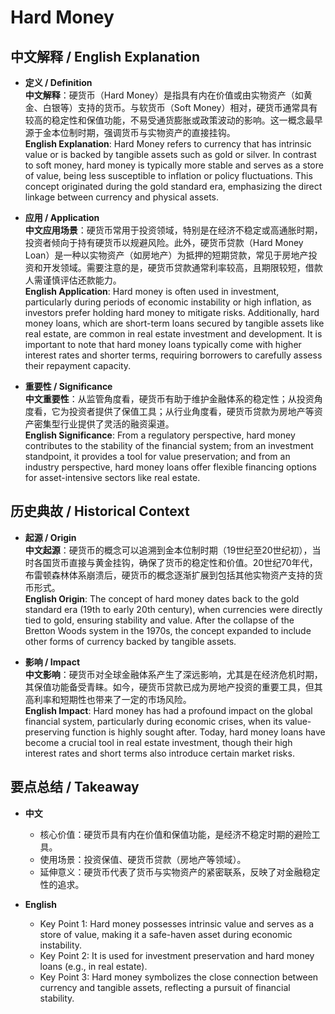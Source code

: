 # Hard Money

## 中文解释 / English Explanation

* **定义 / Definition**  
  **中文解释**：硬货币（Hard Money）是指具有内在价值或由实物资产（如黄金、白银等）支持的货币。与软货币（Soft Money）相对，硬货币通常具有较高的稳定性和保值功能，不易受通货膨胀或政策波动的影响。这一概念最早源于金本位制时期，强调货币与实物资产的直接挂钩。  
  **English Explanation**: Hard Money refers to currency that has intrinsic value or is backed by tangible assets such as gold or silver. In contrast to soft money, hard money is typically more stable and serves as a store of value, being less susceptible to inflation or policy fluctuations. This concept originated during the gold standard era, emphasizing the direct linkage between currency and physical assets.

* **应用 / Application**  
  **中文应用场景**：硬货币常用于投资领域，特别是在经济不稳定或高通胀时期，投资者倾向于持有硬货币以规避风险。此外，硬货币贷款（Hard Money Loan）是一种以实物资产（如房地产）为抵押的短期贷款，常见于房地产投资和开发领域。需要注意的是，硬货币贷款通常利率较高，且期限较短，借款人需谨慎评估还款能力。  
  **English Application**: Hard money is often used in investment, particularly during periods of economic instability or high inflation, as investors prefer holding hard money to mitigate risks. Additionally, hard money loans, which are short-term loans secured by tangible assets like real estate, are common in real estate investment and development. It is important to note that hard money loans typically come with higher interest rates and shorter terms, requiring borrowers to carefully assess their repayment capacity.

* **重要性 / Significance**  
  **中文重要性**：从监管角度看，硬货币有助于维护金融体系的稳定性；从投资角度看，它为投资者提供了保值工具；从行业角度看，硬货币贷款为房地产等资产密集型行业提供了灵活的融资渠道。  
  **English Significance**: From a regulatory perspective, hard money contributes to the stability of the financial system; from an investment standpoint, it provides a tool for value preservation; and from an industry perspective, hard money loans offer flexible financing options for asset-intensive sectors like real estate.

## 历史典故 / Historical Context

* **起源 / Origin**  
  **中文起源**：硬货币的概念可以追溯到金本位制时期（19世纪至20世纪初），当时各国货币直接与黄金挂钩，确保了货币的稳定性和价值。20世纪70年代，布雷顿森林体系崩溃后，硬货币的概念逐渐扩展到包括其他实物资产支持的货币形式。  
  **English Origin**: The concept of hard money dates back to the gold standard era (19th to early 20th century), when currencies were directly tied to gold, ensuring stability and value. After the collapse of the Bretton Woods system in the 1970s, the concept expanded to include other forms of currency backed by tangible assets.

* **影响 / Impact**  
  **中文影响**：硬货币对全球金融体系产生了深远影响，尤其是在经济危机时期，其保值功能备受青睐。如今，硬货币贷款已成为房地产投资的重要工具，但其高利率和短期性也带来了一定的市场风险。  
  **English Impact**: Hard money has had a profound impact on the global financial system, particularly during economic crises, when its value-preserving function is highly sought after. Today, hard money loans have become a crucial tool in real estate investment, though their high interest rates and short terms also introduce certain market risks.

## 要点总结 / Takeaway

* **中文**  
  - 核心价值：硬货币具有内在价值和保值功能，是经济不稳定时期的避险工具。  
  - 使用场景：投资保值、硬货币贷款（房地产等领域）。  
  - 延伸意义：硬货币代表了货币与实物资产的紧密联系，反映了对金融稳定性的追求。  

* **English**  
  - Key Point 1: Hard money possesses intrinsic value and serves as a store of value, making it a safe-haven asset during economic instability.  
  - Key Point 2: It is used for investment preservation and hard money loans (e.g., in real estate).  
  - Key Point 3: Hard money symbolizes the close connection between currency and tangible assets, reflecting a pursuit of financial stability.